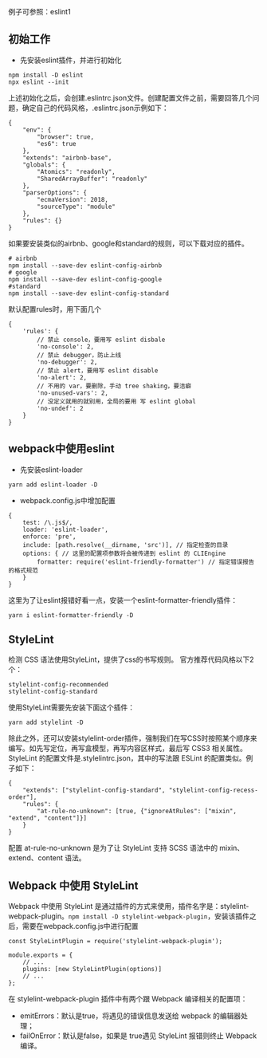 例子可参照：eslint1

## 初始工作

- 先安装eslint插件，并进行初始化
```
npm install -D eslint
npx eslint --init
```
上述初始化之后，会创建.eslintrc.json文件。创建配置文件之前，需要回答几个问题，确定自己的代码风格，.eslintrc.json示例如下：
```
{
    "env": {
        "browser": true,
        "es6": true
    },
    "extends": "airbnb-base",
    "globals": {
        "Atomics": "readonly",
        "SharedArrayBuffer": "readonly"
    },
    "parserOptions": {
        "ecmaVersion": 2018,
        "sourceType": "module"
    },
    "rules": {}
}
```
如果要安装类似的airbnb、google和standard的规则，可以下载对应的插件。
```
# airbnb
npm install --save-dev eslint-config-airbnb
# google
npm install --save-dev eslint-config-google
#standard
npm install --save-dev eslint-config-standard
```

默认配置rules时，用下面几个
```
{
    'rules': {
        // 禁止 console，要用写 eslint disbale
        'no-console': 2,
        // 禁止 debugger，防止上线
        'no-debugger': 2,
        // 禁止 alert，要用写 eslint disable
        'no-alert': 2,
        // 不用的 var，要删除，手动 tree shaking，要洁癖
        'no-unused-vars': 2,
        // 没定义就用的就别用，全局的要用 写 eslint global
        'no-undef': 2
    }
}
```


## webpack中使用eslint

- 先安装eslint-loader
```
yarn add eslint-loader -D
```

- webpack.config.js中增加配置
```
{
    test: /\.js$/,
    loader: 'eslint-loader',
    enforce: 'pre',
    include: [path.resolve(__dirname, 'src')], // 指定检查的目录
    options: { // 这里的配置项参数将会被传递到 eslint 的 CLIEngine
        formatter: require('eslint-friendly-formatter') // 指定错误报告的格式规范
    }
}
```

这里为了让eslint报错好看一点，安装一个eslint-formatter-friendly插件：
```
yarn i eslint-formatter-friendly -D
```


## StyleLint
检测 CSS 语法使用StyleLint，提供了css的书写规则。
官方推荐代码风格以下2个：
```
stylelint-config-recommended
stylelint-config-standard
```

使用StyleLint需要先安装下面这个插件：
```
yarn add stylelint -D
```

除此之外，还可以安装stylelint-order插件，强制我们在写CSS时按照某个顺序来编写。如先写定位，再写盒模型，再写内容区样式，最后写 CSS3 相关属性。
StyleLint 的配置文件是.stylelintrc.json，其中的写法跟 ESLint 的配置类似。例子如下：
```
{
    "extends": ["stylelint-config-standard", "stylelint-config-recess-order"],
    "rules": {
        "at-rule-no-unknown": [true, {"ignoreAtRules": ["mixin", "extend", "content"]}]
    }
}
```
配置 at-rule-no-unknown 是为了让 StyleLint 支持 SCSS 语法中的 mixin、extend、content 语法。


## Webpack 中使用 StyleLint
Webpack 中使用 StyleLint 是通过插件的方式来使用，插件名字是：stylelint-webpack-plugin。`npm install -D stylelint-webpack-plugin`，安装该插件之后，需要在webpack.config.js中进行配置
```
const StyleLintPlugin = require('stylelint-webpack-plugin');

module.exports = {
    // ...
    plugins: [new StyleLintPlugin(options)]
    // ...
};
```

在 stylelint-webpack-plugin 插件中有两个跟 Webpack 编译相关的配置项：
- emitErrors：默认是true，将遇见的错误信息发送给 webpack 的编辑器处理；
- failOnError：默认是false，如果是 true遇见 StyleLint 报错则终止 Webpack 编译。